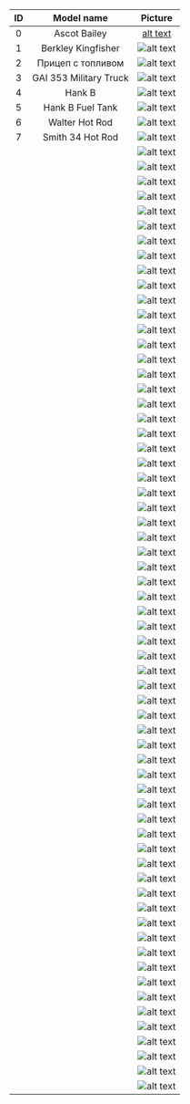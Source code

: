 | ID | Model name | Picture |
|:-------:|:-------:|:----------:|
| 0 | Ascot Bailey | [alt text](https://steamuserimages-a.akamaihd.net/ugc/1022823454064488601/0F5A0953F6D9988F400C3D81E9B51B0E2FC3FD94/) |
| 1 | Berkley Kingfisher | ![alt text](https://steamuserimages-a.akamaihd.net/ugc/1022823454064432584/7597F317CD321EF0D004AE1993FBD5FAFA2C6C31/) |
| 2 | Прицеп с топливом | ![alt text](https://images2.wikia.nocookie.net/__cb20100919123730/mafia2removedfeatures/images/thumb/8/8a/Trago3.png/800px-Trago3.png) |
| 3 | GAI 353 Military Truck | ![alt text](https://steamuserimages-a.akamaihd.net/ugc/1022823520160191753/3F6C6CB27B6BAA7B7E3DA4DA8B76AF2BFC3132B9/) |
| 4 | Hank B | ![alt text](https://steamuserimages-a.akamaihd.net/ugc/1022823520160166213/CA9DB0A0A46B87088AC0C12D0E5D4F054BFB57E8/) |
| 5 | Hank B Fuel Tank | ![alt text](https://steamuserimages-a.akamaihd.net/ugc/1022823520160178235/E6882FC04276E40B050AE998DE7AB7ED27DBE8EA/) |
| 6 | Walter Hot Rod | ![alt text](https://steamuserimages-a.akamaihd.net/ugc/1029581453637103515/1490BEFEBEEC2EAC7CB8E2767E499C7BFCD1DA1D/) |
| 7 | Smith 34 Hot Rod | ![alt text](https://steamuserimages-a.akamaihd.net/ugc/1029581453637106607/1167624025CB2695C5EBE78E0EA8C1E3128ADB8E/) |
| | | ![alt text]() |
| | | ![alt text]() |
| | | ![alt text]() |
| | | ![alt text]() |
| | | ![alt text]() |
| | | ![alt text]() |
| | | ![alt text]() |
| | | ![alt text]() |
| | | ![alt text]() |
| | | ![alt text]() |
| | | ![alt text]() |
| | | ![alt text]() |
| | | ![alt text]() |
| | | ![alt text]() |
| | | ![alt text]() |
| | | ![alt text]() |
| | | ![alt text]() |
| | | ![alt text]() |
| | | ![alt text]() |
| | | ![alt text]() |
| | | ![alt text]() |
| | | ![alt text]() |
| | | ![alt text]() |
| | | ![alt text]() |
| | | ![alt text]() |
| | | ![alt text]() |
| | | ![alt text]() |
| | | ![alt text]() |
| | | ![alt text]() |
| | | ![alt text]() |
| | | ![alt text]() |
| | | ![alt text]() |
| | | ![alt text]() |
| | | ![alt text]() |
| | | ![alt text]() |
| | | ![alt text]() |
| | | ![alt text]() |
| | | ![alt text]() |
| | | ![alt text]() |
| | | ![alt text]() |
| | | ![alt text]() |
| | | ![alt text]() |
| | | ![alt text]() |
| | | ![alt text]() |
| | | ![alt text]() |
| | | ![alt text]() |
| | | ![alt text]() |
| | | ![alt text]() |
| | | ![alt text]() |
| | | ![alt text]() |
| | | ![alt text]() |
| | | ![alt text]() |
| | | ![alt text]() |
| | | ![alt text]() |
| | | ![alt text]() |
| | | ![alt text]() |
| | | ![alt text]() |
| | | ![alt text]() |
| | | ![alt text]() |
| | | ![alt text]() |
| | | ![alt text]() |
| | | ![alt text]() |
| | | ![alt text]() |
| | | ![alt text]() |
